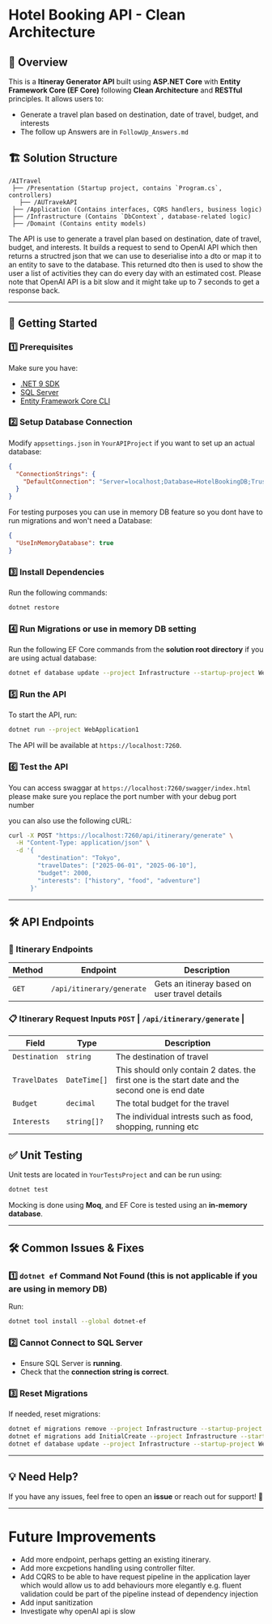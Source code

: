 # Hotel Booking API - Clean Architecture

## 📌 Overview
This is a **Itineray Generator API** built using **ASP.NET Core** with **Entity Framework Core (EF Core)** following **Clean Architecture** and **RESTful** principles. It allows users to:
- Generate a travel plan based on destination, date of travel, budget, and interests
- The follow up Answers are in ```FollowUp_Answers.md```

## 🏗️ Solution Structure
```
/AITravel
 ├── /Presentation (Startup project, contains `Program.cs`, controllers)
   ├── /AUTravekAPI
 ├── /Application (Contains interfaces, CQRS handlers, business logic)
 ├── /Infrastructure (Contains `DbContext`, database-related logic)
 ├── /Domaint (Contains entity models)
```

The API is use to generate a travel plan based on destination, date of travel, budget, and interests. It builds a request to send to OpenAI API which then returns a structred json that we can use to deserialise into a dto or map it to an entity to save to the database. This returned dto then is used to show the user a list of activities they can do every day with an estimated cost.
Please note that OpenAI API is a bit slow and it might take up to 7 seconds to get a response back.

---

## 🚀 Getting Started

### **1️⃣ Prerequisites**
Make sure you have:
- [.NET 9 SDK](https://dotnet.microsoft.com/en-us/download)
- [SQL Server](https://www.microsoft.com/en-us/sql-server/sql-server-downloads)
- [Entity Framework Core CLI](https://learn.microsoft.com/en-us/ef/core/)

### **2️⃣ Setup Database Connection**
Modify `appsettings.json` in `YourAPIProject` if you want to set up an actual database:
```json
{
  "ConnectionStrings": {
    "DefaultConnection": "Server=localhost;Database=HotelBookingDB;Trusted_Connection=True;TrustServerCertificate=True;"
  }
}
```
For testing purposes you can use in memory DB feature so you dont have to run migrations and won't need a Database:
```json
{
  "UseInMemoryDatabase": true
}
```

### **3️⃣ Install Dependencies**
Run the following commands:
```sh
dotnet restore
```

### **4️⃣ Run Migrations or use in memory DB setting**
Run the following EF Core commands from the **solution root directory** if you are using actual database:
```sh
dotnet ef database update --project Infrastructure --startup-project WebApplication1
```

### **5️⃣ Run the API**
To start the API, run:
```sh
dotnet run --project WebApplication1
```
The API will be available at `https://localhost:7260`.

### **6️⃣ Test the API**

You can access swaggar at `https://localhost:7260/swagger/index.html`
please make sure you replace the port number with your debug port number

you can also use the following cURL:
```sh
curl -X POST "https://localhost:7260/api/itinerary/generate" \
  -H "Content-Type: application/json" \
  -d '{
        "destination": "Tokyo",
        "travelDates": ["2025-06-01", "2025-06-10"],
        "budget": 2000,
        "interests": ["history", "food", "adventure"]
      }'
```

---
## 🛠️ API Endpoints

### **🏨 Itinerary Endpoints**
| Method | Endpoint | Description |
|--------|---------|-------------|
| `GET` | `/api/itinerary/generate` | Gets an itineray based on user travel details |

### **📋 Itinerary Request Inputs `POST` | `/api/itinerary/generate` |**

| Field               | Type       | Description                               |
| ------------------- | ---------- | ----------------------------------------- |
| `Destination`       | `string`     | The destination of travel          |
| `TravelDates`     | `DateTime[]`   | This should only contain 2 dates. the first one is the start date and the second one is end date |
| `Budget`          | `decimal`     | The total budget for the travel        |
| `Interests`       | `string[]?`   | The individual intrests such as food, shopping, running etc      |


## ✅ Unit Testing

Unit tests are located in `YourTestsProject` and can be run using:
```sh
dotnet test
```

Mocking is done using **Moq**, and EF Core is tested using an **in-memory database**.

---
## 🛠️ Common Issues & Fixes
### **1️⃣ `dotnet ef` Command Not Found (this is not applicable if you are using in memory DB)**
Run:
```sh
dotnet tool install --global dotnet-ef
```
### **2️⃣ Cannot Connect to SQL Server**
- Ensure SQL Server is **running**.
- Check that the **connection string is correct**.

### **3️⃣ Reset Migrations**
If needed, reset migrations:
```sh
dotnet ef migrations remove --project Infrastructure --startup-project WebApplication1
dotnet ef migrations add InitialCreate --project Infrastructure --startup-project WebApplication1
dotnet ef database update --project Infrastructure --startup-project WebApplication1
```

---
## 💡 Need Help?
If you have any issues, feel free to open an **issue** or reach out for support! 🚀

---
# Future Improvements
- Add more endpoint, perhaps getting an existing itinerary.
- Add more excpetions handling using controller filter.
- Add CQRS to be able to have request pipeline in the application layer which would allow us to add behaviours more elegantly e.g. fluent validation could be part of the pipeline instead of dependency injection
- Add input sanitization
- Investigate why openAI api is slow

